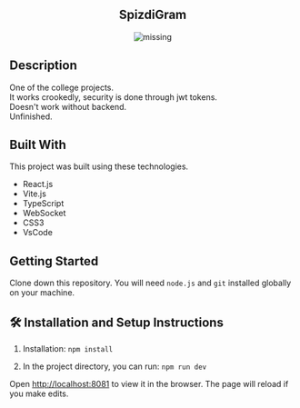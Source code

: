 <h2 align="center">
  SpizdiGram<br/>
</h2>
<div align="center">
  <img src='https://github.com/user-attachments/assets/2d7ca3ef-83a9-4387-94b1-4658a8a57382' alt='missing' />
</div>

## Description


One of the college projects.<br>
It works crookedly, security is done through jwt tokens.<br>
Doesn't work without backend.<br>
Unfinished.

## Built With

This project was built using these technologies.

- React.js
- Vite.js
- TypeScript
- WebSocket
- CSS3
- VsCode

## Getting Started

Clone down this repository. You will need `node.js` and `git` installed globally on your machine.

## 🛠 Installation and Setup Instructions

1. Installation: `npm install`

2. In the project directory, you can run: `npm run dev`


Open [http://localhost:8081](http://localhost:8081) to view it in the browser.
The page will reload if you make edits.
